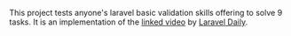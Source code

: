 This project tests anyone's laravel basic validation skills offering to solve 9 tasks. It is an implementation of the [linked video](https://www.youtube.com/watch?v=_SrQRnOx3q8) by [Laravel Daily](https://www.youtube.com/watch?v=ohj0Mc09DyE&t=5s).
